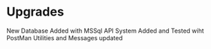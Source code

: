 <h1>Upgrades</h1>
New Database Added with MSSql
API System Added and Tested wiht PostMan
Utilities and Messages updated

